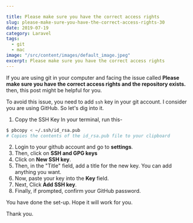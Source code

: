 ```yaml
---

title: Please make sure you have the correct access rights
slug: please-make-sure-you-have-the-correct-access-rights-30
date: 2019-07-19
category: Laravel
tags:
  - git
  - mac
image: "/src/content/images/default_image.jpeg"
excerpt: Please make sure you have the correct access rights
---
```


If you are using git in your computer and facing the issue called **Please make sure you have the correct access rights and the repository exists.** then, this post might be helpful for you.

To avoid this issue, you need to add `ssh` key in your git account. I consider you are using GitHub. So let's dig into it.

1. Copy the SSH Key
In your terminal,  run this-
  ```sh
  $ pbcopy < ~/.ssh/id_rsa.pub
  # Copies the contents of the id_rsa.pub file to your clipboard
  ```
2. Login to your github account and go to **settings**.
3. Then, click on **SSH and GPG keys**
4. Click on **New SSH key**.
5. Then, in the "Title" field, add a title for the new key. You can add anything you want.
6. Now, paste your key into the **Key** field.
7. Next, Click **Add SSH key**.
8. Finally, if prompted, confirm your GitHub password.

You have done the set-up. Hope it will work for you.

Thank you.